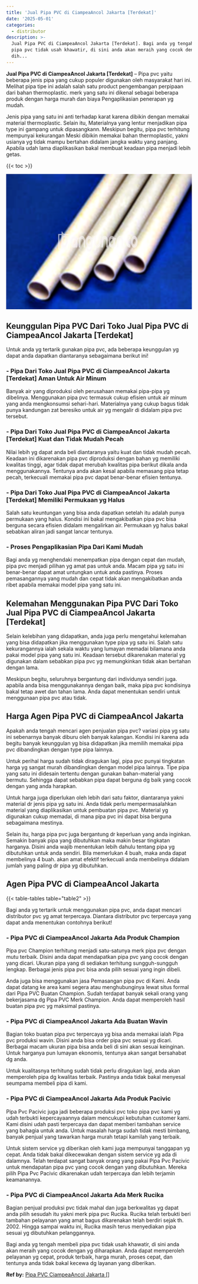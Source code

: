 ```yaml
---
title: 'Jual Pipa PVC di CiampeaAncol Jakarta [Terdekat]'
date: '2025-05-01'
categories:
  - distributor
description: >-
  Jual Pipa PVC di CiampeaAncol Jakarta [Terdekat]. Bagi anda yg tengah membeli
  pipa pvc tidak usah khawatir, di sini anda akan meraih yang cocok dengan yg
  dih...
---
```


**Jual Pipa PVC di CiampeaAncol Jakarta \[Terdekat\]** – Pipa pvc yaitu beberapa jenis pipa yang cukup populer digunakan oleh masyarakat hari ini. Melihat pipa tipe ini adalah salah satu product pengembangan perpipaan dari bahan thermoplastic. merk yang satu ini dikenal sebagai beberapa produk dengan harga murah dan biaya Pengaplikasian penerapan yg mudah.

Jenis pipa yang satu ini anti terhadap karat karena dibikin dengan memakai material thermoplastic. Selain itu, Materialnya yang lentur menjadikan pipa type ini gampang untuk dipasangkann. Meskipun begitu, pipa pvc terhitung mempunyai kekurangan Meski dibikin memakai bahan thermoplastic, yakni usianya yg tidak mampu bertahan didalam jangka waktu yang panjang. Apabila udah lama diaplikasikan bakal membuat keadaan pipa menjadi lebih getas.

{{< toc >}}

![Jual Pipa PVC di CiampeaAncol Jakarta [Terdekat]](/images/jaul-pipa-pvc-63.png)

## Keunggulan Pipa PVC Dari Toko Jual Pipa PVC di CiampeaAncol Jakarta \[Terdekat\]

Untuk anda yg tertarik gunakan pipa pvc, ada beberapa keunggulan yg dapat anda dapatkan diantaranya sebagaimana berikut ini!

### \- Pipa Dari Toko Jual Pipa PVC di CiampeaAncol Jakarta \[Terdekat\] Aman Untuk Air Minum

Banyak air yang diproduksi oleh perusahaan memakai pipa-pipa yg dibelinya. Menggunakan pipa pvc termasuk cukup efisien untuk air minum yang anda mengkonsumsi sehari-hari. Materialnya yang cukup bagus tidak punya kandungan zat beresiko untuk air yg mengalir di didalam pipa pvc tersebut.

### \- Pipa Dari Toko Jual Pipa PVC di CiampeaAncol Jakarta \[Terdekat\] Kuat dan Tidak Mudah Pecah

Nilai lebih yg dapat anda beli diantaranya yaitu kuat dan tidak mudah pecah. Keadaan ini dikarenakan pipa pvc diproduksi dengan bahan yg memiliki kwalitas tinggi, agar tidak dapat merubah kwalitas pipa berikut dikala anda menggunakannya. Tentunya anda akan kesal apabila memasang pipa tetap pecah, terkecuali memakai pipa pvc dapat benar-benar efisien tentunya.

### \- Pipa Dari Toko Jual Pipa PVC di CiampeaAncol Jakarta \[Terdekat\] Memiliki Permukaan yg Halus

Salah satu keuntungan yang bisa anda dapatkan setelah itu adalah punya permukaan yang halus. Kondisi ini bakal mengakibatkan pipa pvc bisa berguna secara efisien didalam mengalirkan air. Permukaan yg halus bakal sebabkan aliran jadi sangat lancar tentunya.

### \- Proses Pengaplikasian Pipa Dari Kami Mudah

Bagi anda yg menghendaki menempatkan pipa dengan cepat dan mudah, pipa pvc menjadi pilihan yg amat pas untuk anda. Macam pipa yg satu ini benar-benar dapat amat untungkan untuk anda pastinya. Proses pemasangannya yang mudah dan cepat tidak akan mengakibatkan anda ribet apabila memakai model pipa yang satu ini.

## Kelemahan Menggunakan Pipa PVC Dari Toko Jual Pipa PVC di CiampeaAncol Jakarta \[Terdekat\]

Selain kelebihan yang didapatkan, anda juga perlu mengetahui kelemahan yang bisa didapatkan jika menggunakan type pipa yg satu ini. Salah satu kekurangannya ialah sekala waktu yang lumayan memadai bilamana anda pakai model pipa yang satu ini. Keadaan tersebut dikarenakan material yg digunakan dalam sebabkan pipa pvc yg memungkinkan tidak akan bertahan dengan lama.

Meskipun begitu, seluruhnya bergantung dari individunya sendiri juga. apabila anda bisa menggunakannya dengan baik, maka pipa pvc kondisinya bakal tetap awet dan tahan lama. Anda dapat menentukan sendiri untuk menggunaan pipa pvc atau tidak.

## Harga Agen Pipa PVC di CiampeaAncol Jakarta

Apakah anda tengah mencari agen penjualan pipa pvc? variasi pipa yg satu ini sebenarnya banyak diburu oleh banyak kalangan. Kondisi ini karena ada begitu banyak keunggulan yg bisa didapatkan jika memilih memakai pipa pvc dibandingkan dengan type pipa lainnya.

Untuk perihal harga sudah tidak diragukan lagi, pipa pvc punyai tingkatan harga yg sangat murah dibandingkan dengan model pipa lainnya. Tipe pipa yang satu ini didesain tertentu dengan gunakan bahan-material yang bermutu. Sehingga dapat sebabkan pipa dapat berguna dg baik yang cocok dengan yang anda harapkan.

Untuk harga juga diperlukan oleh lebih dari satu faktor, diantaranya yakni material dr jenis pipa yg satu ini. Anda tidak perlu mempermasalahkan material yang diaplikasikan untuk pembuatan pipa pvc. Material yg digunakan cukup memadai, di mana pipa pvc ini dapat bisa berguna sebagaimana mestinya.

Selain itu, harga pipa pvc juga bergantung dr keperluan yang anda inginkan. Semakin banyak pipa yang dibutuhkan maka makin besar tingkatan harganya. Disini anda wajib menentukan lebih dahulu tentang pipa yg dibutuhkan untuk anda sendiri. Bila memerlukan 4 buah, maka anda dapat membelinya 4 buah. akan amat efektif terkecuali anda membelinya didalam jumlah yang paling dr pipa yg dibutuhkan.

## Agen Pipa PVC di CiampeaAncol Jakarta

{{< table-tables table="table2" >}}

Bagi anda yg tertarik untuk menggunakan pipa pvc, anda dapat mencari distributor pvc yg amat terpercaya. Diantara distributor pvc terpercaya yang dapat anda menentukan contohnya berikut!

### \- Pipa PVC di CiampeaAncol Jakarta Ada Produk Champion

Pipa pvc Champion terhitung menjadi satu-satunya merk pipa pvc dengan mutu terbaik. Disini anda dapat mendapatkan pipa pvc yang cocok dengan yang dicari. Ukuran pipa yang di sediakan terhitung sungguh-sungguh lengkap. Berbagai jenis pipa pvc bisa anda pilih sesuai yang ingin dibeli.

Anda juga bisa menggunakan jasa Pemasangan pipa pvc di Kami. Anda dapat datang ke area kami segera atau menghubunginya lewat situs formal dari Pipa PVC Buatan Champion. Sudah terdapat banyak sekali orang yang bekerjasama dg Pipa PVC Merk Champion. Anda dapat memperoleh hasil buatan pipa pvc yg maksimal pastinya.

### \- Pipa PVC di CiampeaAncol Jakarta Ada Buatan Wavin

Bagian toko buatan pipa pvc terpercaya yg bisa anda memakai ialah Pipa pvc produksi wavin. Disini anda bisa order pipa pvc sesuai yg dicari. Berbagai macam ukuran pipa bisa anda beli di sini akan sesuai keinginan. Untuk harganya pun lumayan ekonomis, tentunya akan sangat bersahabat dg anda.

Untuk kualitasnya terhitung sudah tidak perlu diragukan lagi, anda akan memperoleh pipa dg kwalitas terbaik. Pastinya anda tidak bakal menyesal seumpama membeli pipa di kami.

### \- Pipa PVC di CiampeaAncol Jakarta Ada Produk Pacivic

Pipa Pvc Pacivic juga jadi beberapa produksi pvc toko pipa pvc kami yg udah terbukti kepercayaannya dalam mencukupi kebutuhan customer kami. Kami disini udah pasti terpercaya dan dapat memberi tambahan service yang bahagia untuk anda. Untuk masalah harga sudah tidak mesti bimbang, banyak penjual yang tawarkan harga murah tetapi kamilah yang terbaik.

Untuk sistem service yg diberikan oleh kami juga mempunyai tanggapan yg cepat. Anda tidak bakal dikecewakan dengan sistem service yg ada di dalamnya. Telah terdapat sangat banyak orang yang pakai Pipa Pvc Pacivic untuk mendapatan pipa pvc yang cocok dengan yang dibutuhkan. Mereka pilih Pipa Pvc Pacivic dikarenakan udah terpercaya dan lebih terjamin keamanannya.

### \- Pipa PVC di CiampeaAncol Jakarta Ada Merk Rucika

Bagian penjual produksi pvc tidak mahal dan juga berkwalitas yg dapat anda pilih sesudah itu yakni merk pipa pvc Rucika. Rucika telah terbukti beri tambahan pelayanan yang amat bagus dikarenakan telah berdiri sejak th. 2002. Hingga sampai waktu ini, Rucika masih terus menyediakan pipa sesuai yg dibutuhkan pelanggannya.

Bagi anda yg tengah membeli pipa pvc tidak usah khawatir, di sini anda akan meraih yang cocok dengan yg diharapkan. Anda dapat memperoleh pelayanan yg cepat, produk terbaik, harga murah, proses cepat, dan tentunya anda tidak bakal kecewa dg layanan yang diberikan.

**Ref by:** [Pipa PVC CiampeaAncol Jakarta []](https://id.wikipedia.org/wiki/Pipa)
